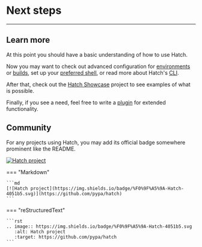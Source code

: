 # Next steps

-----

## Learn more

At this point you should have a basic understanding of how to use Hatch.

Now you may want to check out advanced configuration for [environments](config/environment/overview.md) or [builds](config/build.md), set up your [preferred shell](config/hatch.md#shell), or read more about Hatch's [CLI](cli/about.md).

After that, check out the [Hatch Showcase](https://github.com/ofek/hatch-showcase) project to see examples of what is possible.

Finally, if you see a need, feel free to write a [plugin](plugins/about.md) for extended functionality.

## Community

For any projects using Hatch, you may add its official badge somewhere prominent like the README.

[![Hatch project](https://img.shields.io/badge/%F0%9F%A5%9A-Hatch-4051b5.svg)](https://github.com/pypa/hatch)

=== "Markdown"

    ```md
    [![Hatch project](https://img.shields.io/badge/%F0%9F%A5%9A-Hatch-4051b5.svg)](https://github.com/pypa/hatch)
    ```

=== "reStructuredText"

    ```rst
    .. image:: https://img.shields.io/badge/%F0%9F%A5%9A-Hatch-4051b5.svg
       :alt: Hatch project
       :target: https://github.com/pypa/hatch
    ```
